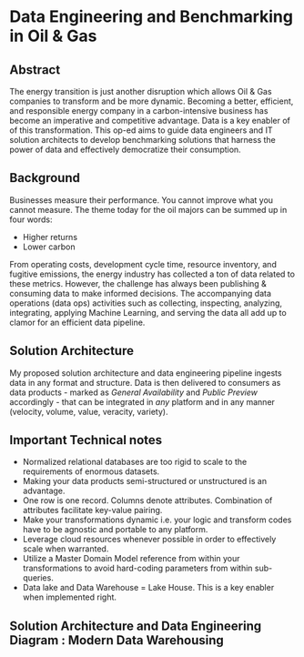 # Data Engineering and Benchmarking in Oil & Gas

## Abstract
The energy transition is just another disruption which allows Oil & Gas companies to transform and be more dynamic. Becoming a better, efficient, and responsible energy company in a carbon-intensive business has become an imperative and competitive advantage. Data is a key enabler of of this transformation. This op-ed aims to guide data engineers and IT solution architects to develop benchmarking solutions that harness the power of data and effectively democratize their consumption.

## Background
Businesses measure their performance. You cannot improve what you cannot measure. The theme today for the oil majors can be summed up in four words:
- Higher returns
- Lower carbon

From operating costs, development cycle time, resource inventory, and fugitive emissions, the energy industry has collected a ton of data related to these metrics. However, the challenge has always been publishing & consuming data to make informed decisions. The accompanying data operations (data ops) activities such as collecting, inspecting, analyzing, integrating, applying Machine Learning, and serving the data all add up to clamor for an efficient data pipeline. 

## Solution Architecture
My proposed solution architecture and data engineering pipeline ingests data in any format and structure. Data is then delivered to consumers as data products - marked as *General Availability* and *Public Preview* accordingly - that can be integrated in *any* platform and in any manner (velocity, volume, value, veracity, variety).


## Important Technical notes
- Normalized relational databases are too rigid to scale to the requirements of enormous datasets.
- Making your data products semi-structured or unstructured is an advantage.
- One row is one record. Columns denote attributes. Combination of attributes facilitate key-value pairing.
- Make your transformations dynamic i.e. your logic and transform codes have to be agnostic and portable to any platform.
- Leverage cloud resources whenever possible in order to effectively scale when warranted.
- Utilize a Master Domain Model reference from within your transformations to avoid hard-coding parameters from within sub-queries.
- Data lake and Data Warehouse = Lake House. This is a key enabler when implemented right.


## Solution Architecture and Data Engineering Diagram : Modern Data Warehousing
